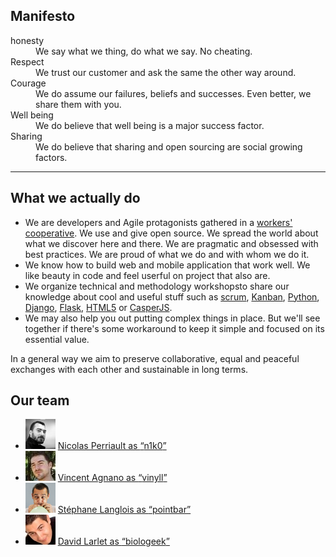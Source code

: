 ## <a id="manifesto"></a>Manifesto

<dl class="valeurs tbl">
  <dt><a id="honesty"></a>honesty</dt>
  <dd>We say what we thing, do what we say. No cheating.</dd>

  <dt><a id="respect"></a>Respect</dt>
  <dd>We trust our customer and ask the same the other way around.</dd>

  <dt><a id="courage"></a>Courage</dt>
  <dd>We do assume our failures, beliefs and successes. Even better, we share them with you.</dd>

  <dt><a id="bien-être"></a>Well being</dt>
  <dd>We do believe that well being is a major success factor.</dd>

  <dt><a id="partage"></a>Sharing</dt>
  <dd>We do believe that sharing and open sourcing are social growing factors.</dd>
</dl>

---

## <a id="what-we-actually-do"></a>What we actually do

* We are developers and Agile protagonists gathered in a [workers' cooperative](https://en.wikipedia.org/wiki/Workers%27_co-operative). We use and give open source. We spread the world about what we discover here and there. We are pragmatic and obsessed with best practices. We are proud of what we do and with whom we do it.
* We know how to build web and mobile application that work well. We like beauty in code and feel userful on project that also are.
* We organize technical and methodology workshopsto share our knowledge about cool and useful stuff such as [scrum](http://en.wikipedia.org/wiki/Scrum_%28software_development%29), [Kanban](http://en.wikipedia.org/wiki/Kanban_%28development%29), [Python](http://en.wikipedia.org/wiki/Python_%28programming_language%29), [Django](http://en.wikipedia.org/wiki/Django_%28web_framework%29), [Flask](http://flask.pocoo.org/), [HTML5](http://www.html5rocks.com/) or [CasperJS](http://casperjs.org/).
* We may also help you out putting complex things in place. But we'll see together if there's some workaround to keep it simple and focused on its essential value.

In a general way we aim to preserve collaborative, equal and peaceful exchanges with each other and sustainable in long terms.


## <a id="our-team"></a>Our team

<ul class="equipe">
  <li><img src="/static/images/nicolas-perriault.jpg" alt="Avatar Nicolas">
    <a href="https://nicolas.perriault.net/">Nicolas Perriault as <q>n1k0</q></a>
  </li>
  <li><img src="/static/images/vincent-agnano.jpg" alt="Avatar Vincent">
    <a href="http://vinyll.github.com/">Vincent Agnano as <q>vinyll</q></a>
  </li>
  <li><img src="/static/images/stephane-langlois.png" alt="Avatar Stéphane">
    <a href="m&#x61;ilto:stephane.langlois%40scopyleft&#46;fr">Stéphane Langlois as <q>pointbar</q></a>
  </li>
  <li><img src="/static/images/david-larlet.jpg" alt="Avatar David">
    <a href="https://larlet.fr/david/">David Larlet as <q>biologeek</q></a>
  </li>
</ul>
